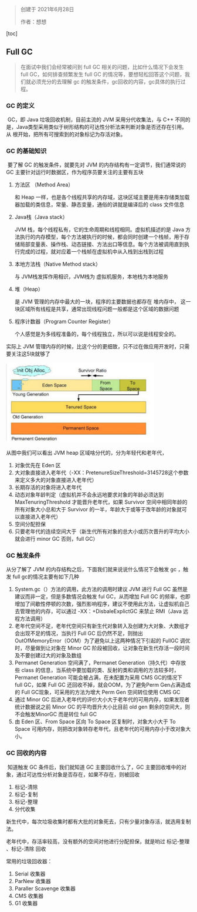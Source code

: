 > 创建于 2021年6月28日
>
> 作者：想想

[toc]

## Full GC

> 在面试中我们会经常被问到 full GC 相关的问题，比如什么情况下会发生 full GC，如何排查频繁发生 full GC 的情况等，要想轻松回答这个问题，我们就必须充分的去理解 gc 的触发条件，gc回收的内容，gc具体的执行过程。

### GC 的定义

​		GC，即 Java 垃圾回收机制，目前主流的 JVM 采用分代收集法，与 C++ 不同的是，Java类型采用类似于树形结构的可达性分析法来判断对象是否还存在引用。从 根开始，把所有可搜索到的对象标记为存活对象。

### GC 的基础知识

​		要了解 GC 的触发条件，就要先对 JVM 的内存结构有一定调节，我们通常说的 GC 主要针对运行时数据区，作为程序员要关注的主要有五块

1. 方法区 （Method Area）

   和 Heap 一样，也是各个线程共享的内存域，这块区域主要是用来存储类加载器加载的类信息，常量、静态变量，通俗的讲就是编译后的 class 文件信息

2. Java栈（Java stack）

   JVM 栈，每个线程私有，它的生命周期和线程相同。虚拟机描述的是 Java 方法执行的内存模型，每个方法被执行的时候，都会同时创建一个栈帧，用于存储局部变量表、操作栈、动态链接、方法出口等信息。每个方法被调用直到执行完成的过程，就对应着一个栈帧在虚拟机中从入栈到出栈到过程

3. 本地方法栈（Native Method stack）

   与 JVM栈发挥作用相识，JVM栈为 虚拟机服务，本地栈为本地服务

4. 堆（Heap）

   是 JVM 管理的内存中最大的一块，程序的主要数据也都存在 堆内存中， 这一块区域所有线程是共享，通常出现线程问题一般都是这个区域的数据问题

5. 程序计数器（Program Counter Register）

   个人感觉是为多线程准备的，每个线程独立，所以可以说是线程安全的。

实际上 JVM 管理内存的时候，比这个分的更细致，只不过在做应用开发时，只需要关注这5块就够了

<img src="images/image-20210628175457946.png" alt="image-20210628175457946" style="zoom:67%;" />

从图中我们可以看出 JVM heap 区域啥分代的，分为年轻代和老年代，

1. 对象优先在 Eden 区
2. 大对象直接进入老年代（-XX：PretenureSizeThreshold=3145728这个参数来定义多大的对象直接进入老年代）
3. 长期存活的对象将进入老年代
4. 动态对象年龄判定（虚拟机并不会永远地要求对象的年龄必须达到 MaxTenuringThreshold 才能晋升老年代，如果 Survivor 空间中相同年龄的所有对象大小总和大于 Survivor 的一半，年龄大于或等于改年龄的对象就可以直接进入老年代）
5. 空间分配担保
6. 只要老年代的连续空间大于（新生代所有对象的总大小或历次晋升的平均大小就会进行 minor GC 否则，full GC）

### GC 触发条件

从分了解了 JVM 的内存结构之后，下面我们就来说说什么情况下会触发 gc ，触发 full gc的情况主要有如下几种

1. System.gc（）方法的调用，此方法的调用时建议 JVM 进行 Full GC 虽然是建议而非一定，但是多数情况会触发 ful GC，从而增加 Full GC 的频率，也即增加了间歇性停顿的次数，强烈影响程序，建议不使用此方法，让虚拟机自己去管理他的内存，可以通过 -XX：+DisbaleExplictGC 来禁止 RMI（Java 远程方法调用）
2. 老年代空间不足，老年代空间只有新生代对象转入及创建为大对象、大数组才会出现不足的情况，当执行 Full GC 后仍然不足，则抛出 OutOfMemoryError（OOM）为了避免以上这两种情况下引起的 FullGC 调优时，尽量做到让对象在 Minor GC 阶段被回收，让对象在新生代存活一段时间及不要创建过大的对象及数组
3. Permanet Generation 空间满了，Permanet Generation（持久代）中存放些 class 的信息，当系统中要加载的类、反射的类和调用的方法较多时，Permanet Generation 可能会被占满，在未配置为采用 CMS GC的情况下 full GC，如果 Full GC 还回收不掉，就会OOM，为了避免Perm Gen占满造成的 Full GC现象，可采用的方法为增大 Perm Gen 空间转位使用 CMS GC
4. 通过 Minor GC 后进入老年代的评价大小大于老年代的可用内存，如果发现者统计数据说之前 Minor GC 的平均晋升大小比目前 old gen 剩余的空间大，则不会触发MinorGC 而是转位 full GC
5. 由 Eden 区、From Space 区向 To Space 区复制时，对象大小大于 To Space 可用内存，则把改对象转存老年代，且老年代的可用内存小于改对象大小。

### GC 回收的内容

​		知道触发 GC 条件后，我们就知道 GC 主要回收什么了，GC 主要回收堆中的对象，通过可达性分析对象是否存在，如果不存在，则被回收

1. 标记-清除
2. 标记-复制
3. 标记-整理
4. 分代收集

新生代中，每次垃圾收集时都有大批的对象死去，只有少量对象存活，就选用复制法。

老年代中，存活率较高，没有额外的空间对他进行分配担保，就是哟过 标记-整理 、标记-清除 回收

常用的垃圾回收器：

1. Serial 收集器
2. ParNew 收集器
3. Paraller Scavenge 收集器
4. CMS 收集器
5. G1 收集器